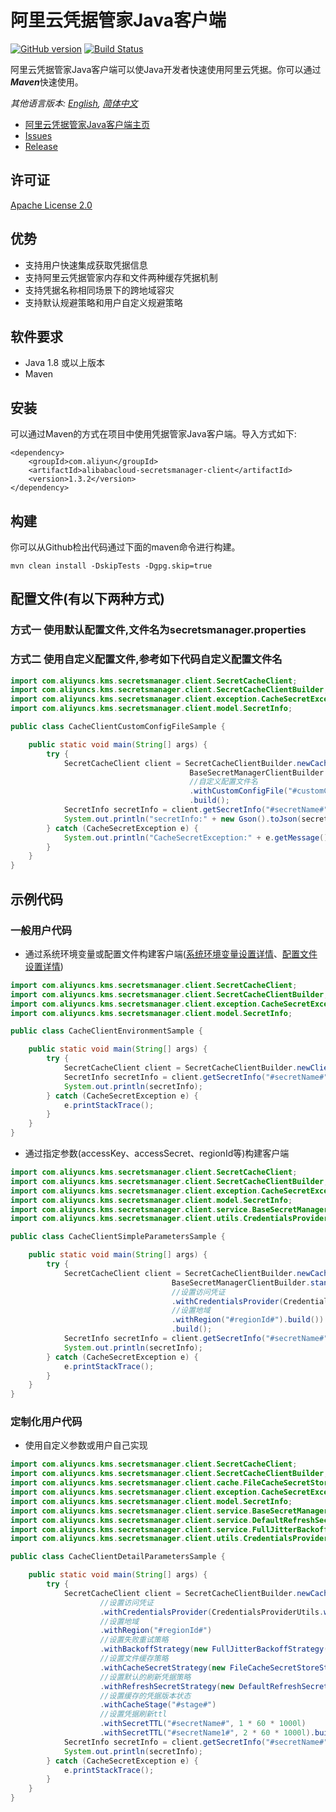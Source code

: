 # 阿里云凭据管家Java客户端
[![GitHub version](https://badge.fury.io/gh/aliyun%2Falibabacloud-secretsmanager-client-java.svg)](https://badge.fury.io/gh/aliyun%2Falibabacloud-secretsmanager-client-java)
[![Build Status](https://travis-ci.org/aliyun/alibabacloud-secretsmanager-client-java.svg?branch=master)](https://travis-ci.org/aliyun/alibabacloud-secretsmanager-client-java)

阿里云凭据管家Java客户端可以使Java开发者快速使用阿里云凭据。你可以通过***Maven***快速使用。

*其他语言版本: [English](README.md), [简体中文](README.zh-cn.md)*

- [阿里云凭据管家Java客户端主页](https://help.aliyun.com/document_detail/190269.html?spm=a2c4g.11186623.6.621.201623668WpoMj)
- [Issues](https://github.com/aliyun/alibabacloud-secretsmanager-client-java/issues)
- [Release](https://github.com/aliyun/alibabacloud-secretsmanager-client-java/releases)

## 许可证

[Apache License 2.0](https://www.apache.org/licenses/LICENSE-2.0.html)


## 优势
* 支持用户快速集成获取凭据信息
* 支持阿里云凭据管家内存和文件两种缓存凭据机制
* 支持凭据名称相同场景下的跨地域容灾
* 支持默认规避策略和用户自定义规避策略

## 软件要求

- Java 1.8 或以上版本
- Maven

## 安装

可以通过Maven的方式在项目中使用凭据管家Java客户端。导入方式如下:

```
<dependency>
    <groupId>com.aliyun</groupId>
    <artifactId>alibabacloud-secretsmanager-client</artifactId>
    <version>1.3.2</version>
</dependency>
```


## 构建

你可以从Github检出代码通过下面的maven命令进行构建。

```
mvn clean install -DskipTests -Dgpg.skip=true
```
## 配置文件(有以下两种方式)
### 方式一 使用默认配置文件,文件名为secretsmanager.properties
### 方式二 使用自定义配置文件,参考如下代码自定义配置文件名
```java
import com.aliyuncs.kms.secretsmanager.client.SecretCacheClient;
import com.aliyuncs.kms.secretsmanager.client.SecretCacheClientBuilder;
import com.aliyuncs.kms.secretsmanager.client.exception.CacheSecretException;
import com.aliyuncs.kms.secretsmanager.client.model.SecretInfo;

public class CacheClientCustomConfigFileSample {

    public static void main(String[] args) {
        try {
            SecretCacheClient client = SecretCacheClientBuilder.newCacheClientBuilder(
                                        BaseSecretManagerClientBuilder.standard()
                                        //自定义配置文件名
                                        .withCustomConfigFile("#customConfigFileName#").build())
                                        .build();
            SecretInfo secretInfo = client.getSecretInfo("#secretName#");
            System.out.println("secretInfo:" + new Gson().toJson(secretInfo));
        } catch (CacheSecretException e) {
            System.out.println("CacheSecretException:" + e.getMessage());
        }
    }
}

```


## 示例代码
### 一般用户代码
* 通过系统环境变量或配置文件构建客户端([系统环境变量设置详情](README_environment.zh-cn.md)、[配置文件设置详情](README_config.zh-cn.md))

```Java
import com.aliyuncs.kms.secretsmanager.client.SecretCacheClient;
import com.aliyuncs.kms.secretsmanager.client.SecretCacheClientBuilder;
import com.aliyuncs.kms.secretsmanager.client.exception.CacheSecretException;
import com.aliyuncs.kms.secretsmanager.client.model.SecretInfo;

public class CacheClientEnvironmentSample {

    public static void main(String[] args) {
        try {
            SecretCacheClient client = SecretCacheClientBuilder.newClient();
            SecretInfo secretInfo = client.getSecretInfo("#secretName#");
            System.out.println(secretInfo);
        } catch (CacheSecretException e) {
            e.printStackTrace();
        }
    }
}
```

* 通过指定参数(accessKey、accessSecret、regionId等)构建客户端

```Java
import com.aliyuncs.kms.secretsmanager.client.SecretCacheClient;
import com.aliyuncs.kms.secretsmanager.client.SecretCacheClientBuilder;
import com.aliyuncs.kms.secretsmanager.client.exception.CacheSecretException;
import com.aliyuncs.kms.secretsmanager.client.model.SecretInfo;
import com.aliyuncs.kms.secretsmanager.client.service.BaseSecretManagerClientBuilder;
import com.aliyuncs.kms.secretsmanager.client.utils.CredentialsProviderUtils;

public class CacheClientSimpleParametersSample {

    public static void main(String[] args) {
        try {
            SecretCacheClient client = SecretCacheClientBuilder.newCacheClientBuilder(
                                    BaseSecretManagerClientBuilder.standard()
                                    //设置访问凭证
                                    .withCredentialsProvider(CredentialsProviderUtils.withAccessKey(System.getenv("#accessKeyId#"), System.getenv("#accessKeySecret#")))
                                    //设置地域
                                    .withRegion("#regionId#").build())
                                    .build();
            SecretInfo secretInfo = client.getSecretInfo("#secretName#");
            System.out.println(secretInfo);
        } catch (CacheSecretException e) {
            e.printStackTrace();
        }
    }
}
```

### 定制化用户代码
* 使用自定义参数或用户自己实现

```Java
import com.aliyuncs.kms.secretsmanager.client.SecretCacheClient;
import com.aliyuncs.kms.secretsmanager.client.SecretCacheClientBuilder;
import com.aliyuncs.kms.secretsmanager.client.cache.FileCacheSecretStoreStrategy;
import com.aliyuncs.kms.secretsmanager.client.exception.CacheSecretException;
import com.aliyuncs.kms.secretsmanager.client.model.SecretInfo;
import com.aliyuncs.kms.secretsmanager.client.service.BaseSecretManagerClientBuilder;
import com.aliyuncs.kms.secretsmanager.client.service.DefaultRefreshSecretStrategy;
import com.aliyuncs.kms.secretsmanager.client.service.FullJitterBackoffStrategy;
import com.aliyuncs.kms.secretsmanager.client.utils.CredentialsProviderUtils;

public class CacheClientDetailParametersSample {

    public static void main(String[] args) {
        try {
            SecretCacheClient client = SecretCacheClientBuilder.newCacheClientBuilder(BaseSecretManagerClientBuilder.standard()
                    //设置访问凭证   
                    .withCredentialsProvider(CredentialsProviderUtils.withAccessKey(System.getenv("#accessKeyId#"), System.getenv("#accessKeySecret#")))
                    //设置地域
                    .withRegion("#regionId#")
                    //设置失败重试策略
                    .withBackoffStrategy(new FullJitterBackoffStrategy(3, 2000, 10000)).build())
                    //设置文件缓存策略
                    .withCacheSecretStrategy(new FileCacheSecretStoreStrategy("#cacheSecretPath#", true, "#salt#"))
                    //设置默认的刷新凭据策略
                    .withRefreshSecretStrategy(new DefaultRefreshSecretStrategy("#ttlName#"))
                    //设置缓存的凭据版本状态
                    .withCacheStage("#stage#")
                    //设置凭据刷新ttl
                    .withSecretTTL("#secretName#", 1 * 60 * 1000l)
                    .withSecretTTL("#secretName1#", 2 * 60 * 1000l).build();
            SecretInfo secretInfo = client.getSecretInfo("#secretName#");
            System.out.println(secretInfo);
        } catch (CacheSecretException e) {
            e.printStackTrace();
        }
    }
}
```

 
